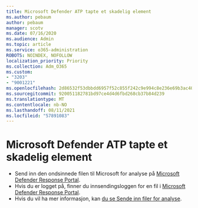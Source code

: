 ```yaml
---
title: Microsoft Defender ATP tapte et skadelig element
ms.author: pebaum
author: pebaum
manager: scotv
ms.date: 07/16/2020
ms.audience: Admin
ms.topic: article
ms.service: o365-administration
ROBOTS: NOINDEX, NOFOLLOW
localization_priority: Priority
ms.collection: Adm_O365
ms.custom:
- "3203"
- "9001221"
ms.openlocfilehash: 2d86532f53dbbdd6957f52c855f242c9e994c8e236e69b3ac40800e4bce97d85
ms.sourcegitcommit: 920051182781bd97ce4d4d6fbd268cb37b84d239
ms.translationtype: MT
ms.contentlocale: nb-NO
ms.lasthandoff: 08/11/2021
ms.locfileid: "57891083"
---
```

# <a name="microsoft-defender-atp-missed-a-malicious-item"></a>Microsoft Defender ATP tapte et skadelig element

- Send inn den ondsinnede filen til Microsoft for analyse på [Microsoft Defender Response Portal](https://www.microsoft.com/wdsi/filesubmission/). 
- Hvis du er logget på, finner du innsendingsloggen for en fil i [Microsoft Defender Response Portal](https://www.microsoft.com/wdsi/submissionhistory).
- Hvis du vil ha mer informasjon, kan [du se Sende inn filer for analyse](https://docs.microsoft.com/windows/security/threat-protection/intelligence/submission-guide).